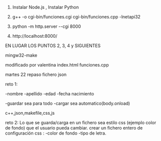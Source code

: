 
1. Instalar Node.js , Instalar Python 

2. g++ -o cgi-bin/funciones.cgi cgi-bin/funciones.cpp -lnetapi32

3. python -m http.server --cgi 8000

4. http://localhost:8000/




EN LUGAR LOS PUNTOS 2, 3, 4 y SIGUIENTES

mingw32-make

modificado por valentina 
index.html 
funciones.cpp

martes 22 repaso fichero json 

reto 1:

-nombre
-apellido
-edad
-fecha nacimiento

-guardar sea para todo
-cargar sea automatico(body.onload)

c++,json,makefile,css,js

reto 2:
Lo que se guarda/carga en un fichero sea estilo css (ejemplo color de fondo) que el usuario pueda cambiar.
crear un fichero entero de configuración css :
-color de fondo 
-tipo de letra.